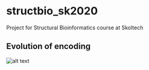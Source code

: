# structbio_sk2020
Project for Structural Bioinformatics course at Skoltech


## Evolution of encoding

![alt text](https://github.com/bakirillov/structbio_sk2020/blob/master/Both.gif "Evolution of the encodings")
